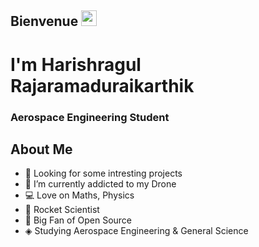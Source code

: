 ## Bienvenue <img src="https://media.giphy.com/media/hvRJCLFzcasrR4ia7z/giphy.gif" width="25px">

# I'm Harishragul Rajaramaduraikarthik

### Aerospace Engineering Student

## About Me
- 🔭 Looking for some intresting projects
- 🌱 I’m currently addicted to my Drone 
- 💻 Love on Maths, Physics
- 🚀 Rocket Scientist
- 🎃 Big Fan of Open Source
- ◈ Studying Aerospace Engineering & General Science
